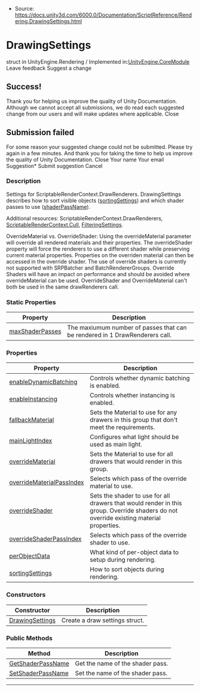 * Source: https://docs.unity3d.com/6000.0/Documentation/ScriptReference/Rendering.DrawingSettings.html

# DrawingSettings
struct in UnityEngine.Rendering
/
Implemented in:[UnityEngine.CoreModule](https://docs.unity3d.com/6000.0/Documentation/ScriptReference/UnityEngine.CoreModule.html)
Leave feedback
Suggest a change
## Success!
Thank you for helping us improve the quality of Unity Documentation. Although we cannot accept all submissions, we do read each suggested change from our users and will make updates where applicable.
Close
## Submission failed
For some reason your suggested change could not be submitted. Please <a>try again</a> in a few minutes. And thank you for taking the time to help us improve the quality of Unity Documentation.
Close
Your name Your email Suggestion* Submit suggestion
Cancel
### Description
Settings for ScriptableRenderContext.DrawRenderers.
DrawingSettings describes how to sort visible objects ([sortingSettings](https://docs.unity3d.com/6000.0/Documentation/ScriptReference/Rendering.DrawingSettings-sortingSettings.html)) and which shader passes to use ([shaderPassName](https://docs.unity3d.com/6000.0/Documentation/ScriptReference/Rendering.DrawingSettings-shaderPassName.html)).  
  
Additional resources: ScriptableRenderContext.DrawRenderers, [ScriptableRenderContext.Cull](https://docs.unity3d.com/6000.0/Documentation/ScriptReference/Rendering.ScriptableRenderContext.Cull.html), [FilteringSettings](https://docs.unity3d.com/6000.0/Documentation/ScriptReference/Rendering.FilteringSettings.html).  
  
OverrideMaterial vs. OverrideShader: Using the overrideMaterial parameter will override all rendered materials and their properties. The overrideShader property will force the renderers to use a different shader while preserving current material properties. Properties on the overriden material can then be accessed in the override shader. The use of override shaders is currently not supported with SRPBatcher and BatchRendererGroups. Override Shaders will have an impact on performance and should be avoided where overrideMaterial can be used. OverrideShader and OverrideMaterial can't both be used in the same drawRenderers call.
### Static Properties
Property | Description  
---|---  
[maxShaderPasses](https://docs.unity3d.com/6000.0/Documentation/ScriptReference/Rendering.DrawingSettings-maxShaderPasses.html) | The maxiumum number of passes that can be rendered in 1 DrawRenderers call.  
### Properties
Property | Description  
---|---  
[enableDynamicBatching](https://docs.unity3d.com/6000.0/Documentation/ScriptReference/Rendering.DrawingSettings-enableDynamicBatching.html) | Controls whether dynamic batching is enabled.  
[enableInstancing](https://docs.unity3d.com/6000.0/Documentation/ScriptReference/Rendering.DrawingSettings-enableInstancing.html) | Controls whether instancing is enabled.  
[fallbackMaterial](https://docs.unity3d.com/6000.0/Documentation/ScriptReference/Rendering.DrawingSettings-fallbackMaterial.html) | Sets the Material to use for any drawers in this group that don't meet the requirements.  
[mainLightIndex](https://docs.unity3d.com/6000.0/Documentation/ScriptReference/Rendering.DrawingSettings-mainLightIndex.html) | Configures what light should be used as main light.  
[overrideMaterial](https://docs.unity3d.com/6000.0/Documentation/ScriptReference/Rendering.DrawingSettings-overrideMaterial.html) | Sets the Material to use for all drawers that would render in this group.  
[overrideMaterialPassIndex](https://docs.unity3d.com/6000.0/Documentation/ScriptReference/Rendering.DrawingSettings-overrideMaterialPassIndex.html) | Selects which pass of the override material to use.  
[overrideShader](https://docs.unity3d.com/6000.0/Documentation/ScriptReference/Rendering.DrawingSettings-overrideShader.html) | Sets the shader to use for all drawers that would render in this group. Override shaders do not override existing material properties.  
[overrideShaderPassIndex](https://docs.unity3d.com/6000.0/Documentation/ScriptReference/Rendering.DrawingSettings-overrideShaderPassIndex.html) | Selects which pass of the override shader to use.  
[perObjectData](https://docs.unity3d.com/6000.0/Documentation/ScriptReference/Rendering.DrawingSettings-perObjectData.html) | What kind of per-object data to setup during rendering.  
[sortingSettings](https://docs.unity3d.com/6000.0/Documentation/ScriptReference/Rendering.DrawingSettings-sortingSettings.html) | How to sort objects during rendering.  
### Constructors
Constructor | Description  
---|---  
[DrawingSettings](https://docs.unity3d.com/6000.0/Documentation/ScriptReference/Rendering.DrawingSettings-ctor.html) | Create a draw settings struct.  
### Public Methods
Method | Description  
---|---  
[GetShaderPassName](https://docs.unity3d.com/6000.0/Documentation/ScriptReference/Rendering.DrawingSettings.GetShaderPassName.html) | Get the name of the shader pass.  
[SetShaderPassName](https://docs.unity3d.com/6000.0/Documentation/ScriptReference/Rendering.DrawingSettings.SetShaderPassName.html) | Set the name of the shader pass.  
* * *
